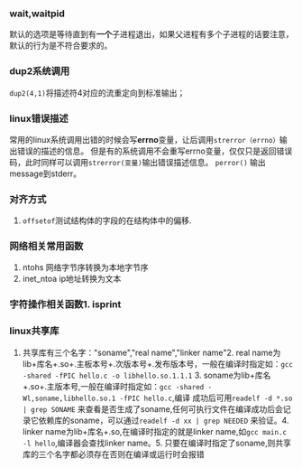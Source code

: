 ### wait,waitpid

默认的选项是等待直到有**一个**子进程退出，如果父进程有多个子进程的话要注意， 默认的行为是不符合要求的。

### dup2系统调用
`dup2(4,1)`将描述符4对应的流重定向到标准输出；

### linux错误描述
常用的linux系统调用出错的时候会写**errno**变量，让后调用`strerror（errno）`输出错误的描述的信息。 但是有的系统调用不会重写errno变量，仅仅只是返回错误码，此时同样可以调用`strerror(变量)`输出错误描述信息。 `perror()` 输出message到stderr。

### 对齐方式

1. `offsetof`测试结构体的字段的在结构体中的偏移.

### 网络相关常用函数
1. ntohs 网络字节序转换为本地字节序
2. inet_ntoa ip地址转换为文本

### 字符操作相关函数1. isprint

### linux共享库

1. 共享库有三个名字："soname","real name","linker name"2. real name为lib+库名+.so+.主板本号+.次版本号+.发布版本号，一般在编译时指定如：`gcc -shared -fPIC hello.c -o libhello.so.1.1.1` 3. soname为lib+库名+.so+.主版本号,一般在编译时指定如：`gcc -shared -Wl,soname,libhello.so.1 -fPIC hello.c`,编译  成功后可用`readelf -d *.so | grep SONAME` 来查看是否生成了soname,任何可执行文件在编译成功后会记录它依赖库的soname，可以通过`readelf -d xx | grep NEEDED`  来验证。4. linker name为lib+库名+.so,在编译时指定的就是linker name,如`gcc main.c -l hello`,编译器会查找linker name。5. 只要在编译时指定了soname,则共享库的三个名字都必须存在否则在编译或运行时会报错

